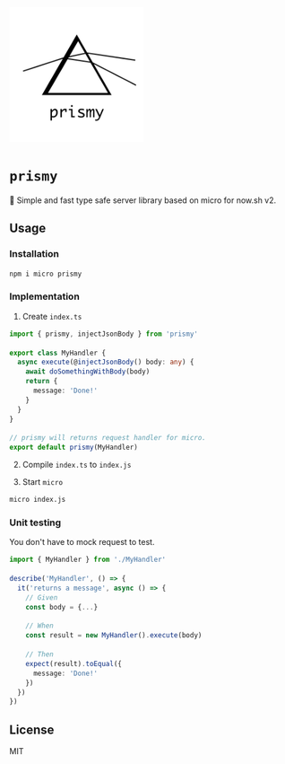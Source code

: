 <img  width='240' src='../../resources/logo.svg' alt='Prismy'>

# `prismy`

:rainbow: Simple and fast type safe server library based on micro for now.sh v2.

## Usage

### Installation

```sh
npm i micro prismy
```

### Implementation

1. Create `index.ts`

```ts
import { prismy, injectJsonBody } from 'prismy'

export class MyHandler {
  async execute(@injectJsonBody() body: any) {
    await doSomethingWithBody(body)
    return {
      message: 'Done!'
    }
  }
}

// prismy will returns request handler for micro.
export default prismy(MyHandler)
```

2. Compile `index.ts` to `index.js`

3. Start `micro`

```sh
micro index.js
```

### Unit testing

You don't have to mock request to test.

```ts
import { MyHandler } from './MyHandler'

describe('MyHandler', () => {
  it('returns a message', async () => {
    // Given
    const body = {...}

    // When
    const result = new MyHandler().execute(body)

    // Then
    expect(result).toEqual({
      message: 'Done!'
    })
  })
})
```

## License

MIT
